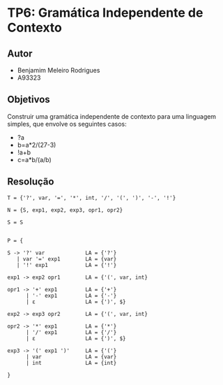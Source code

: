 # TP6: Gramática Independente de Contexto

## Autor
- Benjamim Meleiro Rodrigues
- A93323

## Objetivos
Construir uma gramática independente de contexto para uma linguagem simples, que envolve os seguintes casos:

- ?a
- b=a*2/(27-3)
- !a+b
- c=a*b/(a/b)

## Resolução


```
T = {'?', var, '=', '*', int, '/', '(', ')', '-', '!'}

N = {S, exp1, exp2, exp3, opr1, opr2}

S = S


P = {

S -> '?' var             LA = {'?'}
   | var '=' exp1        LA = {var}
   | '!' exp1            LA = {'!'}

exp1 -> exp2 opr1        LA = {'(', var, int}

opr1 -> '+' exp1         LA = {'+'}
      | '-' exp1         LA = {'-'}
      | ε                LA = {')', $}

exp2 -> exp3 opr2        LA = {'(', var, int}

opr2 -> '*' exp1         LA = {'*'}
      | '/' exp1         LA = {'/'}
      | ε                LA = {')', $}

exp3 -> '(' exp1 ')'     LA = {'('}
      | var              LA = {var}
      | int              LA = {int}
      
}

